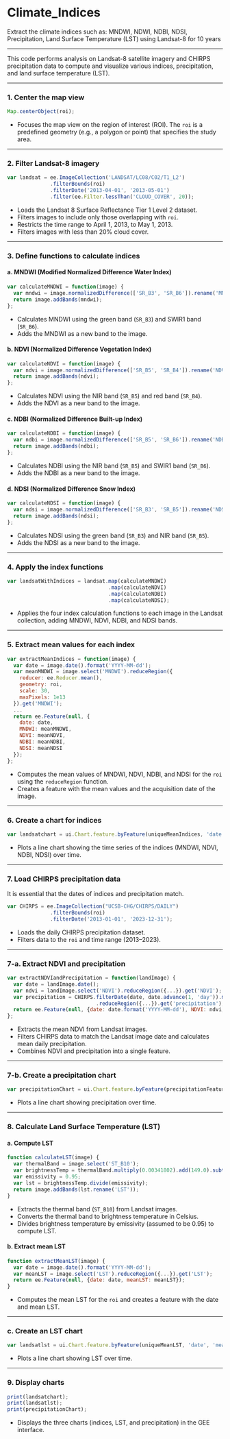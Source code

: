 # Climate_Indices
Extract the climate indices such as: MNDWI, NDWI, NDBI, NDSI, Precipitation, Land Surface Temperature (LST) using Landsat-8 for 10 years

-----
This code performs analysis on Landsat-8 satellite imagery and CHIRPS precipitation data to compute and visualize various indices, precipitation, and land surface temperature (LST).

---

### **1. Center the map view**
```javascript
Map.centerObject(roi);
```
- Focuses the map view on the region of interest (ROI). The `roi` is a predefined geometry (e.g., a polygon or point) that specifies the study area.

---

### **2. Filter Landsat-8 imagery**
```javascript
var landsat = ee.ImageCollection('LANDSAT/LC08/C02/T1_L2')
              .filterBounds(roi)
              .filterDate('2013-04-01', '2013-05-01')
              .filter(ee.Filter.lessThan('CLOUD_COVER', 20));
```
- Loads the Landsat 8 Surface Reflectance Tier 1 Level 2 dataset.
- Filters images to include only those overlapping with `roi`.
- Restricts the time range to April 1, 2013, to May 1, 2013.
- Filters images with less than 20% cloud cover.

---

### **3. Define functions to calculate indices**
#### **a. MNDWI (Modified Normalized Difference Water Index)**
```javascript
var calculateMNDWI = function(image) {  
  var mndwi = image.normalizedDifference(['SR_B3', 'SR_B6']).rename('MNDWI');  
  return image.addBands(mndwi);  
};
```
- Calculates MNDWI using the green band (`SR_B3`) and SWIR1 band (`SR_B6`).
- Adds the MNDWI as a new band to the image.

#### **b. NDVI (Normalized Difference Vegetation Index)**
```javascript
var calculateNDVI = function(image) {  
  var ndvi = image.normalizedDifference(['SR_B5', 'SR_B4']).rename('NDVI');  
  return image.addBands(ndvi);  
};
```
- Calculates NDVI using the NIR band (`SR_B5`) and red band (`SR_B4`).
- Adds the NDVI as a new band to the image.

#### **c. NDBI (Normalized Difference Built-up Index)**
```javascript
var calculateNDBI = function(image) {  
  var ndbi = image.normalizedDifference(['SR_B5', 'SR_B6']).rename('NDBI');  
  return image.addBands(ndbi);  
};
```
- Calculates NDBI using the NIR band (`SR_B5`) and SWIR1 band (`SR_B6`).
- Adds the NDBI as a new band to the image.

#### **d. NDSI (Normalized Difference Snow Index)**
```javascript
var calculateNDSI = function(image) {  
  var ndsi = image.normalizedDifference(['SR_B3', 'SR_B5']).rename('NDSI');  
  return image.addBands(ndsi);  
};
```
- Calculates NDSI using the green band (`SR_B3`) and NIR band (`SR_B5`).
- Adds the NDSI as a new band to the image.

---

### **4. Apply the index functions**
```javascript
var landsatWithIndices = landsat.map(calculateMNDWI)
                                 .map(calculateNDVI)
                                 .map(calculateNDBI)
                                 .map(calculateNDSI);
```
- Applies the four index calculation functions to each image in the Landsat collection, adding MNDWI, NDVI, NDBI, and NDSI bands.

---

### **5. Extract mean values for each index**
```javascript
var extractMeanIndices = function(image) {  
  var date = image.date().format('YYYY-MM-dd');  
  var meanMNDWI = image.select('MNDWI').reduceRegion({  
    reducer: ee.Reducer.mean(),  
    geometry: roi,  
    scale: 30,  
    maxPixels: 1e13  
  }).get('MNDWI');  
  ...
  return ee.Feature(null, {  
    date: date,  
    MNDWI: meanMNDWI,  
    NDVI: meanNDVI,  
    NDBI: meanNDBI,  
    NDSI: meanNDSI  
  });  
};
```
- Computes the mean values of MNDWI, NDVI, NDBI, and NDSI for the `roi` using the `reduceRegion` function.
- Creates a feature with the mean values and the acquisition date of the image.

---

### **6. Create a chart for indices**
```javascript
var landsatchart = ui.Chart.feature.byFeature(uniqueMeanIndices, 'date', ['MNDWI', 'NDVI', 'NDBI', 'NDSI']);
```
- Plots a line chart showing the time series of the indices (MNDWI, NDVI, NDBI, NDSI) over time.

---

### **7. Load CHIRPS precipitation data**

It is essential that the dates of indices and precipitation match.

```javascript
var CHIRPS = ee.ImageCollection("UCSB-CHG/CHIRPS/DAILY")
              .filterBounds(roi)
              .filterDate('2013-01-01', '2023-12-31');
```
- Loads the daily CHIRPS precipitation dataset.
- Filters data to the `roi` and time range (2013–2023).

---

### **7-a. Extract NDVI and precipitation**
```javascript
var extractNDVIandPrecipitation = function(landImage) {  
  var date = landImage.date();  
  var ndvi = landImage.select('NDVI').reduceRegion({...}).get('NDVI');  
  var precipitation = CHIRPS.filterDate(date, date.advance(1, 'day')).mean()
                             .reduceRegion({...}).get('precipitation');  
  return ee.Feature(null, {date: date.format('YYYY-MM-dd'), NDVI: ndvi, Precipitation: precipitation});  
};
```
- Extracts the mean NDVI from Landsat images.
- Filters CHIRPS data to match the Landsat image date and calculates mean daily precipitation.
- Combines NDVI and precipitation into a single feature.

---

### **7-b. Create a precipitation chart**
```javascript
var precipitationChart = ui.Chart.feature.byFeature(precipitationFeatureCollection, 'date', ['Precipitation']);
```
- Plots a line chart showing precipitation over time.

---

### **8. Calculate Land Surface Temperature (LST)**
#### **a. Compute LST**
```javascript
function calculateLST(image) {  
  var thermalBand = image.select('ST_B10');  
  var brightnessTemp = thermalBand.multiply(0.00341802).add(149.0).subtract(273.15);  
  var emissivity = 0.95;  
  var lst = brightnessTemp.divide(emissivity);  
  return image.addBands(lst.rename('LST'));  
}
```
- Extracts the thermal band (`ST_B10`) from Landsat images.
- Converts the thermal band to brightness temperature in Celsius.
- Divides brightness temperature by emissivity (assumed to be 0.95) to compute LST.

#### **b. Extract mean LST**
```javascript
function extractMeanLST(image) {  
  var date = image.date().format('YYYY-MM-dd');  
  var meanLST = image.select('LST').reduceRegion({...}).get('LST');  
  return ee.Feature(null, {date: date, meanLST: meanLST});  
}
```
- Computes the mean LST for the `roi` and creates a feature with the date and mean LST.

---

### **c. Create an LST chart**
```javascript
var landsatlst = ui.Chart.feature.byFeature(uniqueMeanLST, 'date', 'meanLST');
```
- Plots a line chart showing LST over time.

---

### **9. Display charts**
```javascript
print(landsatchart); 
print(landsatlst);
print(precipitationChart);
```
- Displays the three charts (indices, LST, and precipitation) in the GEE interface.
